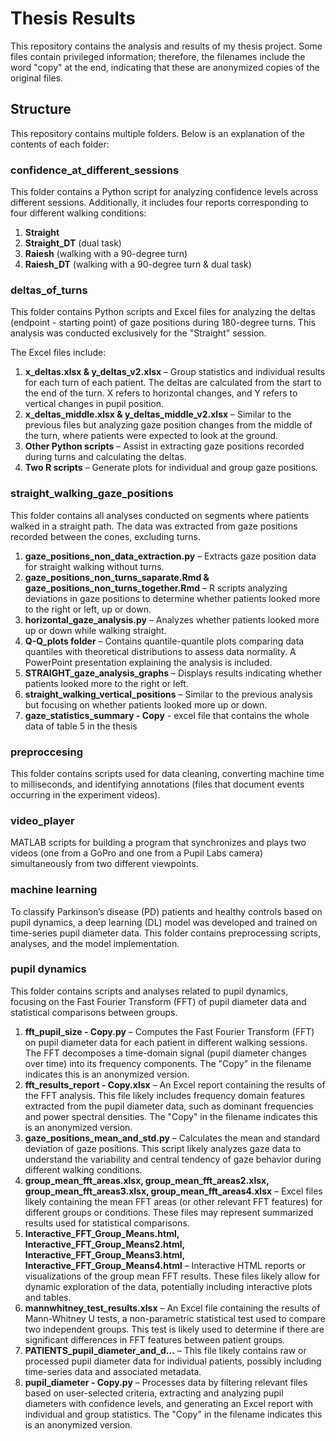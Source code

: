
# Thesis Results

This repository contains the analysis and results of my thesis project. Some files contain privileged information; therefore, the filenames include the word "copy" at the end, indicating that these are anonymized copies of the original files.

## Structure

This repository contains multiple folders. Below is an explanation of the contents of each folder:

### confidence_at_different_sessions
This folder contains a Python script for analyzing confidence levels across different sessions. Additionally, it includes four reports corresponding to four different walking conditions:
1. **Straight**
2. **Straight_DT** (dual task)
3. **Raiesh** (walking with a 90-degree turn)
4. **Raiesh_DT** (walking with a 90-degree turn & dual task)

### deltas_of_turns
This folder contains Python scripts and Excel files for analyzing the deltas (endpoint - starting point) of gaze positions during 180-degree turns. This analysis was conducted exclusively for the "Straight" session.

The Excel files include:
1. **x_deltas.xlsx & y_deltas_v2.xlsx** – Group statistics and individual results for each turn of each patient. The deltas are calculated from the start to the end of the turn. X refers to horizontal changes, and Y refers to vertical changes in pupil position.
2. **x_deltas_middle.xlsx & y_deltas_middle_v2.xlsx** – Similar to the previous files but analyzing gaze position changes from the middle of the turn, where patients were expected to look at the ground.
3. **Other Python scripts** – Assist in extracting gaze positions recorded during turns and calculating the deltas.
4. **Two R scripts** – Generate plots for individual and group gaze positions.

### straight_walking_gaze_positions
This folder contains all analyses conducted on segments where patients walked in a straight path. The data was extracted from gaze positions recorded between the cones, excluding turns.

1. **gaze_positions_non_data_extraction.py** – Extracts gaze position data for straight walking without turns.
2. **gaze_positions_non_turns_saparate.Rmd & gaze_positions_non_turns_together.Rmd** – R scripts analyzing deviations in gaze positions to determine whether patients looked more to the right or left, up or down.
3. **horizontal_gaze_analysis.py** – Analyzes whether patients looked more up or down while walking straight.
4. **Q-Q_plots folder** – Contains quantile-quantile plots comparing data quantiles with theoretical distributions to assess data normality. A PowerPoint presentation explaining the analysis is included.
5. **STRAIGHT_gaze_analysis_graphs** – Displays results indicating whether patients looked more to the right or left.
6. **straight_walking_vertical_positions** – Similar to the previous analysis but focusing on whether patients looked more up or down.
7. **gaze_statistics_summary - Copy** - excel file that contains the whole data of table 5 in the thesis

### preproccesing
This folder contains scripts used for data cleaning, converting machine time to milliseconds, and identifying annotations (files that document events occurring in the experiment videos).

### video_player
MATLAB scripts for building a program that synchronizes and plays two videos (one from a GoPro and one from a Pupil Labs camera) simultaneously from two different viewpoints.

### machine learning
To classify Parkinson’s disease (PD) patients and healthy controls based on pupil dynamics, a deep learning (DL) model was developed and trained on time-series pupil diameter data. This folder contains preprocessing scripts, analyses, and the model implementation.

### pupil dynamics
This folder contains scripts and analyses related to pupil dynamics, focusing on the Fast Fourier Transform (FFT) of pupil diameter data and statistical comparisons between groups.

1.  **fft_pupil_size - Copy.py** – Computes the Fast Fourier Transform (FFT) on pupil diameter data for each patient in different walking sessions. The FFT decomposes a time-domain signal (pupil diameter changes over time) into its frequency components. The "Copy" in the filename indicates this is an anonymized version.
2.  **fft_results_report - Copy.xlsx** – An Excel report containing the results of the FFT analysis. This file likely includes frequency domain features extracted from the pupil diameter data, such as dominant frequencies and power spectral densities. The "Copy" in the filename indicates this is an anonymized version.
3.  **gaze_positions_mean_and_std.py** – Calculates the mean and standard deviation of gaze positions. This script likely analyzes gaze data to understand the variability and central tendency of gaze behavior during different walking conditions.
4.  **group_mean_fft_areas.xlsx, group_mean_fft_areas2.xlsx, group_mean_fft_areas3.xlsx, group_mean_fft_areas4.xlsx** – Excel files likely containing the mean FFT areas (or other relevant FFT features) for different groups or conditions. These files may represent summarized results used for statistical comparisons.
5.  **Interactive_FFT_Group_Means.html, Interactive_FFT_Group_Means2.html, Interactive_FFT_Group_Means3.html, Interactive_FFT_Group_Means4.html** – Interactive HTML reports or visualizations of the group mean FFT results. These files likely allow for dynamic exploration of the data, potentially including interactive plots and tables.
6.  **mannwhitney_test_results.xlsx** – An Excel file containing the results of Mann-Whitney U tests, a non-parametric statistical test used to compare two independent groups. This test is likely used to determine if there are significant differences in FFT features between patient groups.
7.  **PATIENTS_pupil_diameter_and_d...** –  This file likely contains raw or processed pupil diameter data for individual patients, possibly including time-series data and associated metadata.
8.  **pupil_diameter - Copy.py** – Processes data by filtering relevant files based on user-selected criteria, extracting and analyzing pupil diameters with confidence levels, and generating an Excel report with individual and group statistics. The "Copy" in the filename indicates this is an anonymized version.


